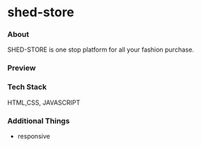 # shed-store

### About
SHED-STORE is  one stop platform for all your fashion purchase.

### Preview

### Tech Stack
HTML,CSS, JAVASCRIPT

### Additional Things
- responsive

